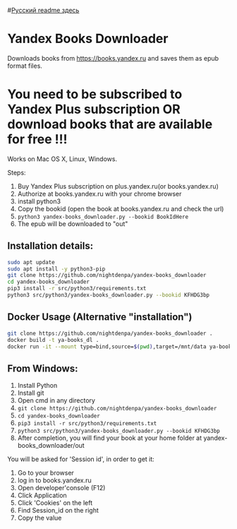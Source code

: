 #[Русский readme здесь](ru_README.md)

# Yandex Books Downloader
Downloads books from https://books.yandex.ru and saves them as epub format files.

# You need to be subscribed to Yandex Plus subscription OR download books that are available for free !!!
Works on Mac OS X, Linux, Windows.

Steps:
1. Buy Yandex Plus subscription on plus.yandex.ru(or books.yandex.ru)
2. Authorize at books.yandex.ru with your chrome browser
3. install python3
4. Copy the bookid (open the book at books.yandex.ru and check the url)
5. `python3 yandex-books_downloader.py --bookid BookIdHere`
6. The epub will be downloaded to "out"

## Installation details:
```bash
sudo apt update
sudo apt install -y python3-pip
git clone https://github.com/nightdenpa/yandex-books_downloader
cd yandex-books_downloader
pip3 install -r src/python3/requirements.txt
python3 src/python3/yandex-books_downloader.py --bookid KFHDG3bp
```
## Docker Usage (Alternative "installation")
```bash
git clone https://github.com/nightdenpa/yandex-books_downloader .
docker build -t ya-books_dl .
docker run -it --mount type=bind,source=$(pwd),target=/mnt/data ya-books_dl --bookid KFHDG3bp --log DEBUG --outdir /mnt/data
```

## From Windows:
1. Install Python
2. Install git
3. Open cmd in any directory
4. ```git clone https://github.com/nightdenpa/yandex-books_downloader```
5. ```cd yandex-books_downloader```
6. ```pip3 install -r src/python3/requirements.txt```
7. ```python3 src/python3/yandex-books_downloader.py --bookid KFHDG3bp```
8. After completion, you will find your book at your home folder at yandex-books_downloader/out


You will be asked for 'Session id', in order to get it:
1. Go to your browser
2. log in to books.yandex.ru
3. Open developer'console (F12)
4. Click Application
5. Click 'Cookies' on the left
6. Find Session_id on the right 
7. Copy the value
